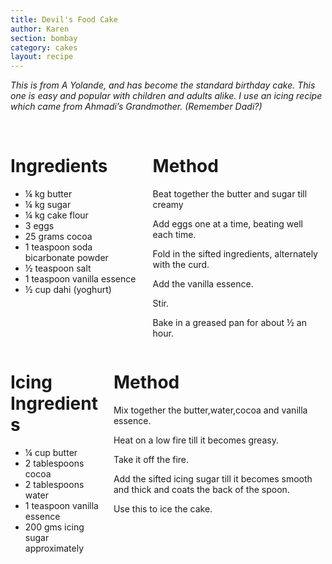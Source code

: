 ```yaml
---
title: Devil's Food Cake 
author: Karen
section: bombay
category: cakes
layout: recipe
---
```

_This is from A Yolande, and has become the standard birthday cake. This one is easy and popular with children and adults alike. I use an icing recipe which came from Ahmadi’s Grandmother. (Remember Dadi?)_

<br>
<div class='columns'> <div class='column is-one-third p-3' markdown='1'>

# Ingredients
* ¼ kg butter
* ¼ kg sugar
* ¼ kg cake flour
* 3 eggs
* 25 grams cocoa
* 1 teaspoon soda bicarbonate powder
* ½ teaspoon salt
* 1 teaspoon vanilla essence
* ½ cup dahi (yoghurt)

</div> <div class='column is-two-thirds p-3' markdown='1'>

# Method

Beat together the butter and sugar till creamy

Add eggs one at a time, beating well each time.

Fold in the sifted ingredients, alternately with the curd.

Add the vanilla essence.

Stir.

Bake in a greased pan for about ½ an hour.
 
</div> </div>
<div class='columns'> <div class='column is-one-third p-3' markdown='1'>

# Icing Ingredients
* ¼ cup butter
* 2 tablespoons cocoa
* 2 tablespoons water
* 1 teaspoon vanilla essence
* 200 gms icing sugar approximately

</div> <div class='column is-two-thirds p-3' markdown='1'>

# Method

Mix together the butter,water,cocoa and vanilla essence.

Heat on a low fire till it becomes greasy.

Take it off the fire.

Add the sifted icing sugar till it becomes smooth and thick and coats the back of the spoon.

Use this to ice the cake.

</div> </div>